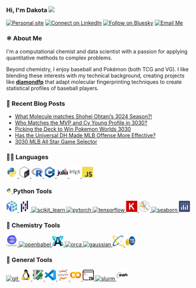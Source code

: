 ### Hi, I'm Dakota <a href="https://dlf57.github.io/"><img src="https://media.giphy.com/media/hvRJCLFzcasrR4ia7z/giphy.gif" width="5%"></a> 

[![Personal site](https://img.shields.io/badge/Personal_Site-dlf57.github.io-12784f.svg)](https://dlf57.github.io/)
[![Connect on LinkedIn](https://img.shields.io/badge/Connect-LinkedIn-1c588a.svg)](https://www.linkedin.com/in/dakota-folmsbee-b610645a/)
[![Follow on Bluesky](https://img.shields.io/badge/Follow-Bluesky-blue.svg)](https://bsky.app/profile/dfolmsbee.bsky.social)
[![Email Me](https://img.shields.io/badge/Email-dfolmsbee@gmail.com-5b3096.svg)](mailto:dfolmsbee@gmail.com)



### ⚛️ About Me
I'm a computational chemist and data scientist with a passion for applying quantitative methods to complex problems.  

Beyond chemistry, I enjoy baseball and Pokémon (both TCG and VG). I like blending these interests with my technical background, creating projects like [**diamondfp**](https://github.com/dlf57/diamondfp) that adapt molecular fingerprinting techniques to create statistical profiles of baseball players.  



### 📝 Recent Blog Posts
- <a target="_blank" href="https://dlf57.github.io/projects/molbaseball/">What Molecule matches Shohei Ohtani’s 3024 Season?!</a>
- <a target="_blank" href="https://dlf57.github.io/projects/mvp-cyyoung/">Who Matches the MVP and Cy Young Profile in 3030?</a>
- <a target="_blank" href="https://dlf57.github.io/projects/worlds-deck/">Picking the Deck to Win Pokemon Worlds 3030</a>
- <a target="_blank" href="https://dlf57.github.io/projects/universal-dh/">Has the Universal DH Made MLB Offense More Effective?</a>
- <a target="_blank" href="https://dlf57.github.io/projects/mlb-allstar/">3030 MLB All Star Game Selector</a>


### 🧑‍💻 Languages
<a href="https://www.python.org" target="_blank" rel="noreferrer"> <img src="https://raw.githubusercontent.com/devicons/devicon/master/icons/python/python-original.svg" alt="python" width="30" height="30"/> </a> 
<a href="https://www.gnu.org/software/bash/" target="_blank" rel="noreferrer"> <img src="https://raw.githubusercontent.com/devicons/devicon/master/icons/bash/bash-plain.svg" alt="bash" width="30" height="30"/> </a> 
<a href="https://www.r-project.org/" target="_blank" rel="noreferrer"> <img src="https://raw.githubusercontent.com/devicons/devicon/master/icons/r/r-original.svg" alt="rprogramming" width="30" height="30"/> </a> 
<a href="https://isocpp.org/" target="_blank" rel="noreferrer"> <img src="https://raw.githubusercontent.com/devicons/devicon/master/icons/cplusplus/cplusplus-original.svg" alt="cpp" width="30" height="30"/> </a> 
<a href="https://julialang.org/" target="_blank" rel="noreferrer"> <img src="https://raw.githubusercontent.com/devicons/devicon/master/icons/julia/julia-original-wordmark.svg" alt="julia" width="30" height="30"/> </a>
<a href="https://www.latex-project.org/" target="_blank" rel="noreferrer"> <img src="https://raw.githubusercontent.com/devicons/devicon/master/icons/latex/latex-original.svg" alt="latex" width="30" height="30"/> </a>
<a href="https://en.wikipedia.org/wiki/JavaScript" target="_blank" rel="noreferrer"> <img src="https://raw.githubusercontent.com/devicons/devicon/master/icons/javascript/javascript-original.svg" alt="js" width="30" height="30"/> </a>

### <a href="https://www.python.org" target="_blank" rel="noreferrer"> <img src="https://raw.githubusercontent.com/devicons/devicon/master/icons/python/python-original.svg" alt="python" width="15" height="15"/> </a>  Python Tools
<a href="https://numpy.org/" target="_blank" rel="noreferrer"> <img src="https://raw.githubusercontent.com/devicons/devicon/master/icons/numpy/numpy-original.svg" alt="numpy" width="30" height="30"/> </a>
<a href="https://pandas.pydata.org/" target="_blank" rel="noreferrer"> <img src="https://raw.githubusercontent.com/devicons/devicon/2ae2a900d2f041da66e950e4d48052658d850630/icons/pandas/pandas-original.svg" alt="pandas" width="30" height="30"/> </a>
<a href="https://scikit-learn.org/" target="_blank" rel="noreferrer"> <img src="https://upload.wikimedia.org/wikipedia/commons/0/05/Scikit_learn_logo_small.svg" alt="scikit_learn" width="30" height="30"/> </a> 
<a href="https://pytorch.org/" target="_blank" rel="noreferrer"> <img src="https://www.vectorlogo.zone/logos/pytorch/pytorch-icon.svg" alt="pytorch" width="30" height="30"/> </a>
<a href="https://www.tensorflow.org" target="_blank" rel="noreferrer"> <img src="https://www.vectorlogo.zone/logos/tensorflow/tensorflow-icon.svg" alt="tensorflow" width="30" height="30"/> </a> 
<a href="https://keras.io/" target="_blank" rel="noreferrer"> <img src="https://raw.githubusercontent.com/devicons/devicon/master/icons/keras/keras-original.svg" alt="keras" width="30" height="30"/> </a>
<a href="https://matplotlib.org/" target="_blank" rel="noreferrer"> <img src="https://raw.githubusercontent.com/devicons/devicon/master/icons/matplotlib/matplotlib-original.svg" alt="matplotlib" width="30" height="30"/> </a>
<a href="https://seaborn.pydata.org/" target="_blank" rel="noreferrer"> <img src="https://seaborn.pydata.org/_images/logo-mark-lightbg.svg" alt="seaborn" width="30" height="30"/> </a> 
<a href="https://plotly.com/" target="_blank" rel="noreferrer"> <img src="https://raw.githubusercontent.com/devicons/devicon/master/icons/plotly/plotly-original.svg" alt="plotly" width="30" height="30"/> </a>

### 🧪 Chemistry Tools
<a href="https://www.rdkit.org/" target="_blank" rel="noreferrer"> <img src="https://raw.githubusercontent.com/rdkit/rdkit/refs/heads/master/Docs/Images/logo.png" alt="rdkit" width="30" height="30"/> </a> 
<a href="https://openbabel.org/" target="_blank" rel="noreferrer"> <img src="https://avatars.githubusercontent.com/u/1883137?s=200&v=4" alt="openbabel" width="30" height="30"/> </a> 
<a href="https://two.avogadro.cc/" target="_blank" rel="noreferrer"> <img src="https://raw.githubusercontent.com/OpenChemistry/avogadrolibs/master/docs/avogadro2_64.png" alt="avogadro2" width="30" height="30"/> </a> 
<a href="https://www.faccts.de/orca/" target="_blank" rel="noreferrer"> <img src="https://www.faccts.de/docs/orca/6.1/tutorials/_images/orca6-logo-text.svg" alt="orca" width="30" height="30"/> </a> 
<a href="https://gaussian.com/" target="_blank" rel="noreferrer"> <img src="https://media.licdn.com/dms/image/v2/C4E0BAQHJ0S6EHrvVPA/company-logo_200_200/company-logo_200_200/0/1631369569287/gaussian_inc_logo?e=1759363200&v=beta&t=eewuFLctyb8DdR0t2L8whfG74tr77B_2d-pBIbPBqaQ" alt="gaussian" width="30" height="30"/> </a> 
<a href="https://pyscf.org/" target="_blank" rel="noreferrer"> <img src="https://raw.githubusercontent.com/pyscf/pyscf.github.io/refs/heads/master/logo/logo-64x64.png" alt="pyscf" width="30" height="30"/> </a> 
<a href="https://xtb-docs.readthedocs.io/en/latest/" target="_blank" rel="noreferrer"> <img src="https://raw.githubusercontent.com/grimme-lab/xtb/refs/heads/main/assets/logo/xtb.svg" alt="xtb" width="30" height="30"/> </a> 

### 🔨 General Tools
<a href="https://git-scm.com/" target="_blank" rel="noreferrer"> <img src="https://www.vectorlogo.zone/logos/git-scm/git-scm-icon.svg" alt="git" width="30" height="30"/> </a> 
<a href="https://www.linux.org/" target="_blank" rel="noreferrer"> <img src="https://raw.githubusercontent.com/devicons/devicon/master/icons/linux/linux-original.svg" alt="linux" width="30" height="30"/> </a>
<a href="https://www.vim.org/" target="_blank" rel="noreferrer"> <img src="https://raw.githubusercontent.com/devicons/devicon/master/icons/vim/vim-original.svg" alt="vim" width="30" height="30"/> </a>
<a href="https://code.visualstudio.com/" target="_blank" rel="noreferrer"> <img src="https://raw.githubusercontent.com/devicons/devicon/master/icons/vscode/vscode-original.svg" alt="vscode" width="30" height="30"/> </a>
<a href="https://jupyter.org/" target="_blank" rel="noreferrer"> <img src="https://raw.githubusercontent.com/devicons/devicon/master/icons/jupyter/jupyter-original-wordmark.svg" alt="jupyter" width="30" height="30"/> </a>
<a href="https://colab.research.google.com/" target="_blank" rel="noreferrer"> <img src="https://raw.githubusercontent.com/devicons/devicon/master/icons/googlecolab/googlecolab-original.svg" alt="colab" width="30" height="30"/> </a>
<a href="https://www.zsh.org/" target="_blank" rel="noreferrer"> <img src="https://raw.githubusercontent.com/devicons/devicon/master/icons/zsh/zsh-original.svg" alt="zsh" width="30" height="30"/> </a>
<a href="https://slurm.schedmd.com/" target="_blank" rel="noreferrer"> <img src="https://upload.wikimedia.org/wikipedia/commons/3/3a/Slurm_logo.svg" alt="slurm" width="30" height="30"/> </a> 
<a href="https://www.openssh.com/" target="_blank" rel="noreferrer"> <img src="https://raw.githubusercontent.com/devicons/devicon/master/icons/ssh/ssh-original-wordmark.svg" alt="ssh" width="30" height="30"/> </a>
